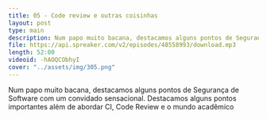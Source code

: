 ```yaml
---
title: 05 - Code review e outras coisinhas
layout: post
type: main
description: Num papo muito bacana, destacamos alguns pontos de Segurança de Software com um convidado sensacional. Destacamos alguns pontos importantes além de abordar CI, Code Review e o mundo acadêmico
file: https://api.spreaker.com/v2/episodes/48558993/download.mp3
length: 52:00
videoid: -hAOQCObhyI
cover: "../assets/img/305.png"
---
```


Num papo muito bacana, destacamos alguns pontos de Segurança de Software com um convidado sensacional. Destacamos alguns pontos importantes além de abordar CI, Code Review e o mundo acadêmico
